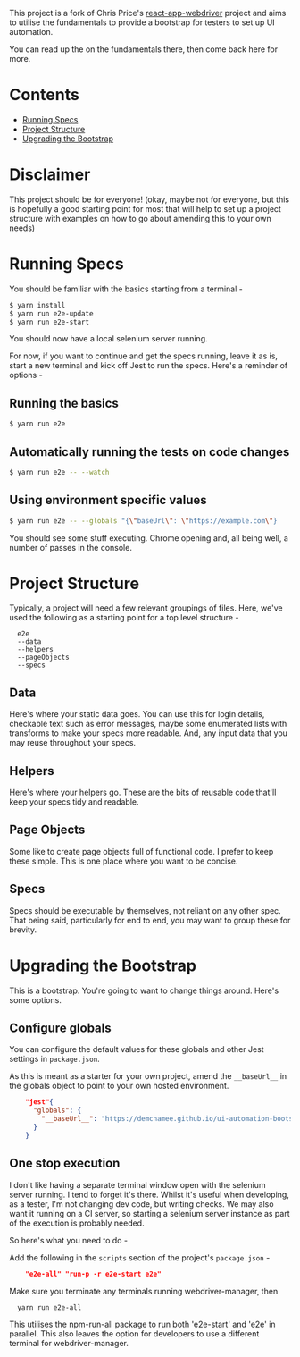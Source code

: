 This project is a fork of Chris Price's [react-app-webdriver](https://github.com/chrisprice/react-app-webdriver "Github link") project and aims to utilise the fundamentals to provide a bootstrap for testers to set up UI automation.

You can read up the on the fundamentals there, then come back here for more.

# Contents

* [Running Specs](#running-specs)
* [Project Structure](#project-structure)
* [Upgrading the Bootstrap](#upgrading-the-bootstrap)

# Disclaimer

This project should be for everyone! (okay, maybe not for everyone, but this is hopefully a good starting point for most that will help to set up a project structure with examples on how to go about amending this to your own needs)

# Running Specs

You should be familiar with the basics starting from a terminal -

```bash
$ yarn install
$ yarn run e2e-update
$ yarn run e2e-start
```
You should now have a local selenium server running.

For now, if  you want to continue and get the specs running, leave it as is, start a new terminal and kick off Jest to run the specs. Here's a reminder of options - 

## Running the basics

```bash
$ yarn run e2e
```
## Automatically running the tests on code changes

```bash
$ yarn run e2e -- --watch
```

## Using environment specific values

```bash
$ yarn run e2e -- --globals "{\"baseUrl\": \"https://example.com\"}
```
You should see some stuff executing. Chrome opening and, all being well, a number of passes in the console.

# Project Structure

Typically, a project will need a few relevant groupings of files. Here, we've used the following as a starting point for a top level structure - 

```Project Structure
  e2e
  --data
  --helpers
  --pageObjects
  --specs
```

## Data
Here's where your static data goes. You can use this for login details, checkable text such as error messages, maybe some enumerated lists with transforms to make your specs more readable. And, any input data that you may reuse throughout your specs.

## Helpers
Here's where your helpers go. These are the bits of reusable code that'll keep your specs tidy and readable. 

## Page Objects
Some like to create page objects full of functional code. I prefer to keep these simple. This is one place where you want to be concise. 

## Specs
Specs should be executable by themselves, not reliant on any other spec. That being said, particularly for end to end, you may want to group these for brevity. 

# Upgrading the Bootstrap

This is a bootstrap. You're going to want to change things around. Here's some options.

## Configure globals

You can configure the default values for these globals and other Jest settings in `package.json`.

As this is meant as a starter for your own project, amend the `__baseUrl__` in the globals object to point to your own hosted environment. 

```package.json
    "jest"{
      "globals": {
        "__baseUrl__": "https://demcnamee.github.io/ui-automation-bootstrap/"
      }
    }
```

## One stop execution

I don't like having a separate terminal window open with the selenium server running. I tend to forget it's there. Whilst it's useful when developing, as a tester, I'm not changing dev code, but writing checks. We may also want it running on a CI server, so starting a selenium server instance as part of the execution is probably needed.

So here's what you need to do - 

Add the following in the `scripts` section of the project's `package.json` -

```package.json
    "e2e-all" "run-p -r e2e-start e2e"
```

Make sure you terminate any terminals running webdriver-manager, then

```bash
  yarn run e2e-all  
```

This utilises the npm-run-all package to run both 'e2e-start' and 'e2e' in parallel. This also leaves the option for developers to use a different terminal for webdriver-manager.
